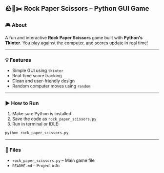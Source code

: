 

## 🪨📄✂️ Rock Paper Scissors – Python GUI Game

### 🎮 About  
A fun and interactive **Rock Paper Scissors** game built with **Python's Tkinter**. You play against the computer, and scores update in real time!

---

### 💡 Features  
- Simple GUI using `tkinter`  
- Real-time score tracking  
- Clean and user-friendly design  
- Random computer moves using `random`

---

### ▶️ How to Run  
1. Make sure Python is installed.  
2. Save the code as `rock_paper_scissors.py`  
3. Run in terminal or IDLE:

```bash
python rock_paper_scissors.py
```

---

### 📁 Files  
- `rock_paper_scissors.py` – Main game file  
- `README.md` – Project info

